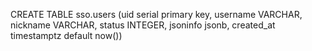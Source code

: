 

CREATE TABLE sso.users (uid serial primary key, username VARCHAR, nickname VARCHAR, status INTEGER, jsoninfo jsonb, created_at timestamptz default now()) 
